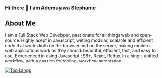 ### Hi there 👋 I am Ademuyiwa Stephanie

<!--
**aizuanjeme/aizuanjeme** is a ✨ _special_ ✨ repository because its `README.md` (this file) appears on your GitHub profile.

Here are some ideas to get you started:

- 🔭 I’m currently working on ...
- 🌱 I’m currently learning ...
- 👯 I’m looking to collaborate on ...
- 🤔 I’m looking for help with ...
- 💬 Ask me about ...
- 📫 How to reach me: ...
- 😄 Pronouns: ...
- ⚡ Fun fact: ...
-->

## About Me
I am a Full Stack Web Developer, passionate for all things web and open-source. Highly adept in Javascript, writing modular, scalable and efficient code that works both on the browser and on the server, making modern web applications work as they should: beautiful, efficient, fast, and easy to use. Experienced in using Javascript ES6+, React, Redux, in a single unified workflow, with a passion for tooling, workflow automation.

<!-- [<img src='https://cdn.jsdelivr.net/npm/simple-icons@3.0.1/icons/icloud.svg' alt='website' height='40'>](https://stephportfolio.netlify.app/)  [<img src='https://cdn.jsdelivr.net/npm/simple-icons@3.0.1/icons/linkedin.svg' alt='linkedin' height='40'>](https://www.linkedin.com/in/stephanie-ademuyiwa-89686a1b0/)  [<img src='https://cdn.jsdelivr.net/npm/simple-icons@3.0.1/icons/github.svg' alt='github' height='40'>](https://github.com/aizuanjeme)   -->


[![Top Langs](https://github-readme-stats.vercel.app/api/top-langs/?username=aizuanjeme)](https://github.com/anuraghazra/github-readme-stats) 
